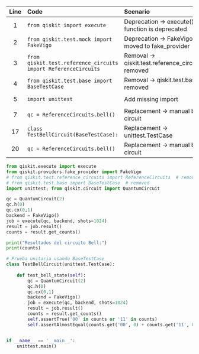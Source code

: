 | Line | Code | Scenario | Reference | Artifact | Refactoring |
| :--: | :--- | :------- | :-------: | :------- | :---------- |
| 1 | `from qiskit import execute` | Deprecation -> execute() function is deprecated | IK | qiskit.execute | `from qiskit.execute import execute` |
| 2 | `from qiskit.test.mock import FakeVigo` | Deprecation -> FakeVigo moved to fake_provider | IK | FakeVigo | `from qiskit.providers.fake_provider import FakeVigo` |
| 3 | `from qiskit.test.reference_circuits import ReferenceCircuits` | Removal -> qiskit.test.reference_circuits removed | IK | ReferenceCircuits | `# removed` |
| 4 | `from qiskit.test.base import BaseTestCase` | Removal -> qiskit.test.base removed | IK | BaseTestCase | `# removed` |
| 5 | `import unittest` | Add missing import | IK | QuantumCircuit | `import unittest; from qiskit.circuit import QuantumCircuit` |
| 7 | `qc = ReferenceCircuits.bell()` | Replacement -> manual bell circuit | IK | ReferenceCircuits.bell() | `qc = QuantumCircuit(2)\nqc.h(0)\nqc.cx(0,1)` |
| 17 | `class TestBellCircuit(BaseTestCase):` | Replacement -> unittest.TestCase | IK | BaseTestCase | `class TestBellCircuit(unittest.TestCase):` |
| 20 | `qc = ReferenceCircuits.bell()` | Replacement -> manual bell circuit | IK | ReferenceCircuits.bell() | `qc = QuantumCircuit(2)\nqc.h(0)\nqc.cx(0,1)` |

```python
from qiskit.execute import execute
from qiskit.providers.fake_provider import FakeVigo
# from qiskit.test.reference_circuits import ReferenceCircuits  # removed
# from qiskit.test.base import BaseTestCase  # removed
import unittest; from qiskit.circuit import QuantumCircuit

qc = QuantumCircuit(2)
qc.h(0)
qc.cx(0,1)
backend = FakeVigo()
job = execute(qc, backend, shots=1024)
result = job.result()
counts = result.get_counts()

print("Resultados del circuito Bell:")
print(counts)

# Prueba unitaria usando BaseTestCase
class TestBellCircuit(unittest.TestCase):
    
    def test_bell_state(self):
        qc = QuantumCircuit(2)
        qc.h(0)
        qc.cx(0,1)
        backend = FakeVigo()
        job = execute(qc, backend, shots=1024)
        result = job.result()
        counts = result.get_counts()        
        self.assertTrue('00' in counts or '11' in counts)
        self.assertAlmostEqual(counts.get('00', 0) + counts.get('11', 0), 1024, delta=50)


if __name__ == '__main__':
    unittest.main()
```